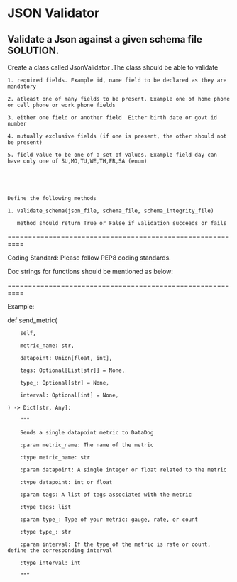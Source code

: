 # JSON Validator 
## Validate a Json against a given schema file SOLUTION.

Create a class called JsonValidator .The class should be able to validate 

	1. required fields. Example id, name field to be declared as they are mandatory

	2. atleast one of many fields to be present. Example one of home phone or cell phone or work phone fields

	3. either one field or another field  Either birth date or govt id number

	4. mutually exclusive fields (if one is present, the other should not be present)

	5. field value to be one of a set of values. Example field day can have only one of SU,MO,TU,WE,TH,FR,SA (enum)





	Define the following methods

	1. validate_schema(json_file, schema_file, schema_integrity_file)

	   method should return True or False if validation succeeds or fails





==========================================================

Coding Standard:  Please follow PEP8 coding standards.

Doc strings for functions should be mentioned as below:



==========================================================

Example:



def send_metric(

        self,

        metric_name: str,

        datapoint: Union[float, int],

        tags: Optional[List[str]] = None,

        type_: Optional[str] = None,

        interval: Optional[int] = None,

    ) -> Dict[str, Any]:

        """

        Sends a single datapoint metric to DataDog

        :param metric_name: The name of the metric

        :type metric_name: str

        :param datapoint: A single integer or float related to the metric

        :type datapoint: int or float

        :param tags: A list of tags associated with the metric

        :type tags: list

        :param type_: Type of your metric: gauge, rate, or count

        :type type_: str

        :param interval: If the type of the metric is rate or count, define the corresponding interval

        :type interval: int

        ""”
